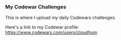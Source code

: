 <h3>My Codewar Challenges</h3>

This is where I upload my daily Codewars challenges. 

Here's a link to my Codewar profile: https://www.codewars.com/users/cloudhum
